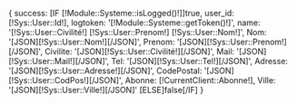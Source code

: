 {
    success: [IF [!Module::Systeme::isLogged()!]]true,
    user_id: [!Sys::User::Id!],
    logtoken: '[!Module::Systeme::getToken()!]',
    name: '[!Sys::User::Civilité!] [!Sys::User::Prenom!] [!Sys::User::Nom!]',
    Nom: '[JSON][!Sys::User::Nom!][/JSON]',
    Prenom: '[JSON][!Sys::User::Prenom!][/JSON]',
    Civilite: '[JSON][!Sys::User::Civilité!][/JSON]',
    Mail: '[JSON][!Sys::User::Mail!][/JSON]',
    Tel: '[JSON][!Sys::User::Tel!][/JSON]',
    Adresse: '[JSON][!Sys::User::Adresse!][/JSON]',
    CodePostal: '[JSON][!Sys::User::CodPos!][/JSON]',
    Abonne: [!CurrentClient::Abonne!],
    Ville: '[JSON][!Sys::User::Ville!][/JSON]'
    [ELSE]false[/IF]
}